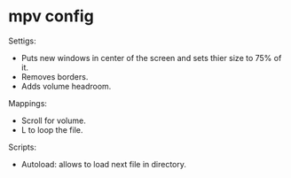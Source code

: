 # mpv config

Settigs:
* Puts new windows in center of the screen and sets thier size to 75% of it.
* Removes borders.
* Adds volume headroom.

Mappings:
* Scroll for volume.
* L to loop the file.

Scripts:
* Autoload: allows to load next file in directory.
